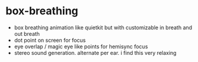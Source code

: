 # box-breathing

- box breathing animation like quietkit but with customizable in breath and out breath
- dot point on screen for focus
- eye overlap / magic eye like points for hemisync focus
- stereo sound generation. alternate per ear. i find this very relaxing
